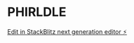 # PHIRLDLE

[Edit in StackBlitz next generation editor ⚡️](https://stackblitz.com/~/github.com/phillvdm/PHIRLDLE)